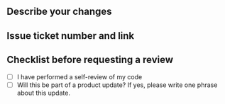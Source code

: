 ## Describe your changes

## Issue ticket number and link

## Checklist before requesting a review
- [ ] I have performed a self-review of my code
- [ ] Will this be part of a product update? If yes, please write one phrase about this update.
